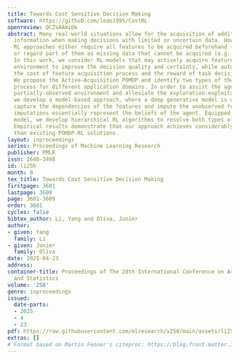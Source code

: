 ```yaml
---
title: Towards Cost Sensitive Decision Making
software: https://github.com/leao1995/CostRL
openreview: QCZsAAmiDk
abstract: Many real-world situations allow for the acquisition of additional relevant
  information when making decisions with limited or uncertain data. However, traditional
  RL approaches either require all features to be acquired beforehand (e.g. in a MDP)
  or regard part of them as missing data that cannot be acquired (e.g. in a POMDP).
  In this work, we consider RL models that may actively acquire features from the
  environment to improve the decision quality and certainty, while automatically balancing
  the cost of feature acquisition process and the reward of task decision process.
  We propose the Active-Acquisition POMDP and identify two types of the acquisition
  process for different application domains. In order to assist the agent in the actively-acquired
  partially-observed environment and alleviate the exploration-exploitation dilemma,
  we develop a model-based approach, where a deep generative model is utilized to
  capture the dependencies of the features and impute the unobserved features. The
  imputations essentially represent the beliefs of the agent. Equipped with the dynamics
  model, we develop hierarchical RL algorithms to resolve both types of the AA-POMDPs.
  Empirical results demonstrate that our approach achieves considerably better performance
  than existing POMDP-RL solutions.
layout: inproceedings
series: Proceedings of Machine Learning Research
publisher: PMLR
issn: 2640-3498
id: li25h
month: 0
tex_title: Towards Cost Sensitive Decision Making
firstpage: 3601
lastpage: 3609
page: 3601-3609
order: 3601
cycles: false
bibtex_author: Li, Yang and Oliva, Junier
author:
- given: Yang
  family: Li
- given: Junier
  family: Oliva
date: 2025-04-23
address:
container-title: Proceedings of The 28th International Conference on Artificial Intelligence
  and Statistics
volume: '258'
genre: inproceedings
issued:
  date-parts:
  - 2025
  - 4
  - 23
pdf: https://raw.githubusercontent.com/mlresearch/v258/main/assets/li25h/li25h.pdf
extras: []
# Format based on Martin Fenner's citeproc: https://blog.front-matter.io/posts/citeproc-yaml-for-bibliographies/
---
```

